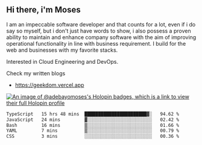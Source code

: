 ## Hi there, i'm Moses

I am an impeccable software developer and that counts for a lot, even if i do say so myself, but i don't just have words to show, i also possess a proven ability to maintain and enhance company software with the aim of improving operational functionality in line with business requirement. I build for the web and businesses with my favorite stacks.

Interested in Cloud Engineering and DevOps.

Check my written blogs
- https://geekdom.vercel.app

[![An image of @adebayomoses's Holopin badges, which is a link to view their full Holopin profile](https://holopin.me/adebayomoses)](https://holopin.io/@adebayomoses)

<!--START_SECTION:waka-->

```txt
TypeScript   15 hrs 48 mins  ███████████████████████▓░   94.62 %
JavaScript   24 mins         ▓░░░░░░░░░░░░░░░░░░░░░░░░   02.42 %
Bash         16 mins         ▒░░░░░░░░░░░░░░░░░░░░░░░░   01.66 %
YAML         7 mins          ▒░░░░░░░░░░░░░░░░░░░░░░░░   00.79 %
CSS          3 mins          ░░░░░░░░░░░░░░░░░░░░░░░░░   00.36 %
```

<!--END_SECTION:waka-->
